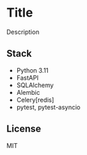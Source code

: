 # Title

Description

## Stack
- Python 3.11
- FastAPI
- SQLAlchemy
- Alembic
- Celery[redis]
- pytest, pytest-asyncio


## License

MIT
